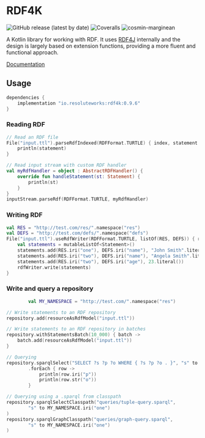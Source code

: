 # RDF4K

![GitHub release (latest by date)](https://img.shields.io/github/v/release/cosmin-marginean/rdf4k)
![Coveralls](https://img.shields.io/coverallsCoverage/github/cosmin-marginean/rdf4k)
![cosmin-marginean](https://circleci.com/gh/cosmin-marginean/rdf4k.svg?style=shield)

A Kotlin library for working with RDF. It uses [RDF4J](https://rdf4j.org/) internally
and the design is largely based on extension functions, providing a more fluent and functional approach.


[Documentation](https://cosmin-marginean.github.io/rdf4k/dokka/rdf4k/)

## Usage
```groovy
dependencies {
    implementation "io.resoluteworks:rdf4k:0.9.6"
}
```

### Reading RDF
```kotlin
// Read an RDF file
File("input.ttl").parseRdfIndexed(RDFFormat.TURTLE) { index, statement ->
    println(statement)
}

// Read input stream with custom RDF handler
val myRdfHandler = object : AbstractRDFHandler() {
    override fun handleStatement(st: Statement) {
        println(st)
    }
}
inputStream.parseRdf(RDFFormat.TURTLE, myRdfHandler)
```

### Writing RDF
```kotlin
val RES = "http://test.com/res/".namespace("res")
val DEFS = "http://test.com/defs/".namespace("defs")
File("input.ttl").useRdfWriter(RDFFormat.TURTLE, listOf(RES, DEFS)) { rdfWriter ->
    val statements = mutableListOf<Statement>()
    statements.add(RES.iri("one"), DEFS.iri("name"), "John Smith".literal())
    statements.add(RES.iri("two"), DEFS.iri("name"), "Angela Smith".literal())
    statements.add(RES.iri("two"), DEFS.iri("age"), 23.literal())
    rdfWriter.write(statements)
}
```

### Write and query a repository
```kotlin
        val MY_NAMESPACE = "http://test.com/".namespace("res")

// Write statements to an RDF repository
repository.add(resourceAsRdfModel("input.ttl"))

// Write statements to an RDF repository in batches
repository.withStatementsBatch(10_000) { batch ->
    batch.add(resourceAsRdfModel("input.ttl"))
}

// Querying
repository.sparqlSelect("SELECT ?s ?p ?o WHERE { ?s ?p ?o . }", "s" to MY_NAMESPACE.iri("one"))
        .forEach { row ->
            println(row.iri("p"))
            println(row.str("o"))
        }

// Querying using a .sparql from classpath
repository.sparqlSelectClasspath("queries/tuple-query.sparql",
        "s" to MY_NAMESPACE.iri("one")
)
repository.sparqlGraphClasspath("queries/graph-query.sparql",
        "s" to MY_NAMESPACE.iri("one")
)
```
